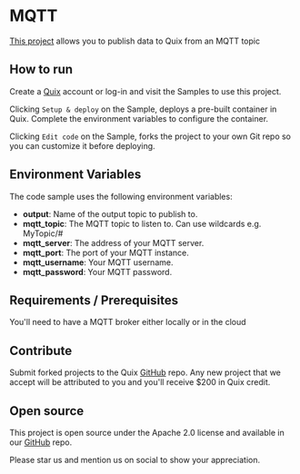# MQTT

[This project](https://github.com/quixio/quix-samples/tree/main/python/sources/MQTT) allows you to publish data to Quix from an MQTT topic

## How to run

Create a [Quix](https://portal.platform.quix.ai/self-sign-up?xlink=github) account or log-in and visit the Samples to use this project.

Clicking `Setup & deploy` on the Sample, deploys a pre-built container in Quix. Complete the environment variables to configure the container.

Clicking `Edit code` on the Sample, forks the project to your own Git repo so you can customize it before deploying.

## Environment Variables

The code sample uses the following environment variables:

- **output**: Name of the output topic to publish to.
- **mqtt_topic**: The MQTT topic to listen to. Can use wildcards e.g. MyTopic/#
- **mqtt_server**: The address of your MQTT server.
- **mqtt_port**: The port of your MQTT instance.
- **mqtt_username**: Your MQTT username.
- **mqtt_password**: Your MQTT password.

## Requirements / Prerequisites

You'll need to have a MQTT broker either locally or in the cloud

## Contribute

Submit forked projects to the Quix [GitHub](https://github.com/quixio/quix-samples) repo. Any new project that we accept will be attributed to you and you'll receive $200 in Quix credit.

## Open source

This project is open source under the Apache 2.0 license and available in our [GitHub](https://github.com/quixio/quix-samples) repo.

Please star us and mention us on social to show your appreciation.

